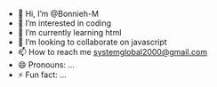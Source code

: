 - 👋 Hi, I’m @Bonnieh-M
- 👀 I’m interested in coding
- 🌱 I’m currently learning html
- 💞️ I’m looking to collaborate on javascript
- 📫 How to reach me systemglobal2000@gmail.com
- 😄 Pronouns: ...
- ⚡ Fun fact: ...

<!---
Bonnieh-M/Bonnieh-M is a ✨ special ✨ repository because its `README.md` (this file) appears on your GitHub profile.
You can click the Preview link to take a look at your changes.
--->
